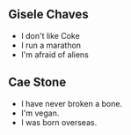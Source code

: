 ## Gisele Chaves

- I don't like Coke
- I run a marathon
- I'm afraid of aliens

## Cae Stone

- I have never broken a bone.
- I'm vegan.
- I was born overseas.

